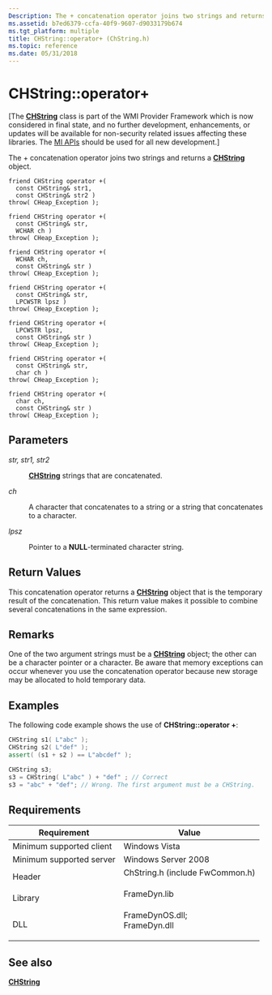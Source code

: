 ```yaml
---
Description: The + concatenation operator joins two strings and returns a CHString object.
ms.assetid: b7ed6379-ccfa-40f9-9607-d9033179b674
ms.tgt_platform: multiple
title: CHString::operator+ (ChString.h)
ms.topic: reference
ms.date: 05/31/2018
---
```


# CHString::operator+

\[The [**CHString**](chstring.md) class is part of the WMI Provider Framework which is now considered in final state, and no further development, enhancements, or updates will be available for non-security related issues affecting these libraries. The [MI APIs](/previous-versions/windows/desktop/wmi_v2/windows-management-infrastructure) should be used for all new development.\]

The + concatenation operator joins two strings and returns a [**CHString**](chstring.md) object.

``` syntax
friend CHString operator +(
  const CHString& str1,
  const CHString& str2 )
throw( CHeap_Exception );

friend CHString operator +(
  const CHString& str,
  WCHAR ch )
throw( CHeap_Exception );

friend CHString operator +(
  WCHAR ch,
  const CHString& str )
throw( CHeap_Exception );

friend CHString operator +(
  const CHString& str,
  LPCWSTR lpsz )
throw( CHeap_Exception );

friend CHString operator +(
  LPCWSTR lpsz,
  const CHString& str )
throw( CHeap_Exception );

friend CHString operator +(
  const CHString& str,
  char ch )
throw( CHeap_Exception );

friend CHString operator +(
  char ch,
  const CHString& str )
throw( CHeap_Exception );
```

## Parameters

<dl> <dt>

<span id="str__str1__str2"></span><span id="STR__STR1__STR2"></span>*str, str1, str2*
</dt> <dd>

[**CHString**](chstring.md) strings that are concatenated.

</dd> <dt>

<span id="ch"></span><span id="CH"></span>*ch*
</dt> <dd>

A character that concatenates to a string or a string that concatenates to a character.

</dd> <dt>

<span id="lpsz"></span><span id="LPSZ"></span>*lpsz*
</dt> <dd>

Pointer to a **NULL**-terminated character string.

</dd> </dl>

## Return Values

This concatenation operator returns a [**CHString**](chstring.md) object that is the temporary result of the concatenation. This return value makes it possible to combine several concatenations in the same expression.

## Remarks

One of the two argument strings must be a [**CHString**](chstring.md) object; the other can be a character pointer or a character. Be aware that memory exceptions can occur whenever you use the concatenation operator because new storage may be allocated to hold temporary data.

## Examples

The following code example shows the use of **CHString::operator +**:


```C++
CHString s1( L"abc" );
CHString s2( L"def" );
assert( (s1 + s2 ) == L"abcdef" );

CHString s3;
s3 = CHString( L"abc" ) + "def" ; // Correct
s3 = "abc" + "def"; // Wrong. The first argument must be a CHString.
```



## Requirements



| Requirement | Value |
|-------------------------------------|---------------------------------------------------------------------------------------------------------------------------------------------------------------|
| Minimum supported client<br/> | Windows Vista<br/>                                                                                                                                      |
| Minimum supported server<br/> | Windows Server 2008<br/>                                                                                                                                |
| Header<br/>                   | <dl> <dt>ChString.h (include FwCommon.h)</dt> </dl>                                                    |
| Library<br/>                  | <dl> <dt>FrameDyn.lib</dt> </dl>                                                                       |
| DLL<br/>                      | <dl> <dt>FrameDynOS.dll; </dt> <dt>FrameDyn.dll</dt> </dl> |



## See also

<dl> <dt>

[**CHString**](chstring.md)
</dt> </dl>

 

